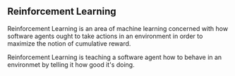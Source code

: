 ## Reinforcement Learning
Reinforcement Learning is an area of machine learning concerned with how software agents ought to take actions in an environment in order to maximize the notion of cumulative reward.

Reinforcement Learning is teaching a software agent how to behave in an environmet by telling it how good it's doing.